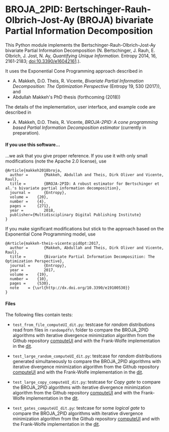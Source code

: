 # BROJA_2PID: Bertschinger-Rauh-Olbrich-Jost-Ay (BROJA) bivariate Partial Information Decomposition

This Python module implements the Bertschinger-Rauh-Olbrich-Jost-Ay bivariate Partial Information Decomposition (N. Bertschinger, J. Rauh, E. Olbrich, J. Jost, N. Ay, *Quantifying Unique Information.* Entropy 2014, 16, 2161-2183; [doi:10.3390/e16042161](http://dx.doi.org/10.3390/e16042161).).

It uses the Exponential Cone Programming approach described in
* A. Makkeh, D.O. Theis, R. Vicente, *Bivariate Partial Information Decomposition: The Optimization Perspective* (Entropy 19, 530 (2017)),
and
* Abdullah Makkeh's PhD thesis (forthcoming (2018))

The details of the implementation, user interface, and example code are described in
* A. Makkeh, D.O. Theis, R. Vicente, *BROJA-2PID: A cone programming based Partial Information Decomposition estimator*
(currently in preparation).

#### If you use this software...
...we ask that you give proper reference.
If you use it with only small modifications (note the Apache 2.0 license), use 
```
@Article{makkeh2018broja,
  author =       {Makkeh, Abdullah and Theis, Dirk Oliver and Vicente, Raul},
  title =        {BROJA-2PID: A robust estimator for Bertschinger et al.'s bivariate partial information decomposition},
  journal =      {Entropy},
  volume =    {20},
  number =    {4},
  pages =     {271},
  year =         2018,
  publisher={Multidisciplinary Digital Publishing Institute}
}
```
If you make significant modifications but stick to the approach based on the Exponential Cone Programming model, use
```
@Article{makkeh-theis-vicente:pidOpt:2017,
  author =       {Makkeh, Abdullah and Theis, Dirk Oliver and Vicente, Raul},
  title =        {Bivariate Partial Information Decomposition: The Optimization Perspective},
  journal =      {Entropy},
  year =         2017,
  volume =    {19},
  number =    {10},
  pages =     {530},
  note    = {\url{http://dx.doi.org/10.3390/e19100530}}
}
```

#### Files
The following files contain tests:

* `test_from_file_computeUI_dit.py`: testcase for *random* distributions read from files in `randompdfs\` folder to compare the BROJA_2PID algorithms with iterative divergence minimization algorithm from the Github repository [computeUI](https://github.com/jarauh/computeUI)  and  with the Frank-Wolfe implementation in the [dit](https://github.com/dit/dit).

* `test_large_random_computeUI_dit.py`: testcase for *random* distributions generated simultaneously to compare the BROJA_2PID algorithms with iterative divergence minimization algorithm from the Github repository [computeUI](https://github.com/jarauh/computeUI)  and  with the Frank-Wolfe implementation in the [dit](https://github.com/dit/dit).

* `test_large_copy_computeUI_dit.py`: testcase for *Copy gate* to compare the BROJA_2PID algorithms with iterative divergence minimization algorithm from the Github repository [computeUI](https://github.com/jarauh/computeUI)  and  with the Frank-Wolfe implementation in the [dit](https://github.com/dit/dit).

* `test_gates_computeUI_dit.py`: testcase for some *logical gate* to compare the BROJA_2PID algorithms with iterative divergence minimization algorithm from the Github repository [computeUI](https://github.com/jarauh/computeUI)  and  with the Frank-Wolfe implementation in the [dit](https://github.com/dit/dit).
